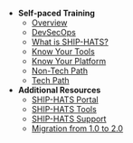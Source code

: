 - **Self-paced Training**
  - [Overview](./self-paced-trainings/overview)
  - [DevSecOps](./self-paced-trainings/devsecops.md)
  - [What is SHIP-HATS?](./self-paced-trainings/what-is-ship-hats.md)
  - [Know Your Tools](./self-paced-trainings/know-your-tools.md)
  - [Know Your Platform](./self-paced-trainings/know-your-platform.md)
  - [Non-Tech Path](./self-paced-trainings/non-tech-path.md)
  - [Tech Path](./self-paced-trainings/tech-path.md)
- **Additional Resources**
  - [SHIP-HATS Portal](https://docs.developer.tech.gov.sg/docs/ship-hats-portal/#/ship-hats-portal-overview) 
  - [SHIP-HATS Tools](https://docs.developer.tech.gov.sg/docs/ship-hats-tools/#/tools-overview) 
  - [SHIP-HATS Support](https://docs.developer.tech.gov.sg/docs/ship-hats-support/)
  - [Migration from 1.0 to 2.0](https://docs.developer.tech.gov.sg/docs/ship-hats-migration/)  
  


<!--
  - [New Self-paced trainings](self-paced-trainings-new)
  - [Overview](training)
  - [Step 1: Subscribe to SH](./onboarding/techbiz.md)
  - [Onboarding to SHIP-HATS Portal](./onboarding/sh-to-gl.md)
  - [NewOnboarding](onboarding) 
  - [TechPass FAQs](techpass-faqs)    
  - [SEED FAQs](seed-faqs)
  - [Runners](runners)
  - [Tooling Strategy](tooling-strategy)
  - [Roadmap](roadmap)

**Web App Tutorial**
  - [Overview](web-app-tutorial)
  - [Configure CI/CD Pipeline](configure-ci-cd-pipeline)
  - [Additional resources](additional-resources)

**CI/CD Pipeline**
  - [CI/CD pipeline](ci-cd-pipeline)  
  - [Pipeline templates](pipeline-templates)
  - [Sample pipeline](sample-pipeline)
-->  